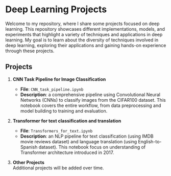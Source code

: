# Deep Learning Projects

Welcome to my repository, where I share some projects focused on deep learning. This repository showcases different implementations, models, and experiments that highlight a variety of techniques and applications in deep learning. My goal is to learn about the diversity of techniques involved in deep learning, exploring their applications and gaining hands-on experience through these projects.

## Projects

1. **CNN Task Pipeline for Image Classification**  
   - **File**: `CNN_task_pipeline.ipynb`
   - **Description**: a comprehensive pipeline using Convolutional Neural Networks (CNNs) to classify images from the CIFAR100 dataset. This notebook covers the entire workflow, from data preprocessing and model building to training and evaluation.

2. **Transformer for text classification and translation**
   - **File**: `Transformers_for_text.ipynb`
   - **Description**: an NLP pipeline for text classification (using IMDB movie reviews dataset) and language translation (using English-to-Spanish dataset). This notebook focus on understanding of Transformer architecture introduced in 2017.

3. **Other Projects**  
   Additional projects will be added over time.
